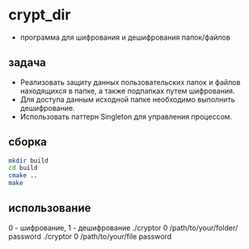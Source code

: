 # crypt_dir

- программа для шифрования и дешифрования папок/файлов

## задача
- Реализовать защиту данных пользовательских папок и файлов находящихся в папке, а также подпапках путем шифрования. 
- Для доступа  данным исходной папке необходимо выполнить дешифрование.
- Использовать паттерн Singleton для управления процессом.

## сборка

```bash
mkdir build
cd build
cmake ..
make
```

## использование
0 - шифрование, 1 - дешифрование
./cryptor 0 /path/to/your/folder/ password
./cryptor 0 /path/to/your/file password
